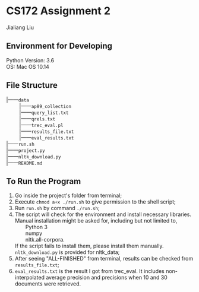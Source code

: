 # CS172 Assignment 2  
Jialiang Liu

## Environment for Developing  
Python Version: 3.6  
OS: Mac OS 10.14

## File Structure  
|——`data`  
&ensp;&ensp;&ensp;&ensp;&ensp;|——`ap89_collection`  
&ensp;&ensp;&ensp;&ensp;&ensp;|——`query_list.txt`  
&ensp;&ensp;&ensp;&ensp;&ensp;|——`qrels.txt`  
&ensp;&ensp;&ensp;&ensp;&ensp;|——`trec_eval.pl`  
&ensp;&ensp;&ensp;&ensp;&ensp;|——`results_file.txt`  
&ensp;&ensp;&ensp;&ensp;&ensp;|——`eval_results.txt`  
|——`run.sh`  
|——`project.py`  
|——`nltk_download.py`  
|——`README.md`

## To Run the Program  
1. Go inside the project's folder from terminal;
2. Execute `chmod a+x ./run.sh` to give permission to the shell script;
3. Run `run.sh` by command `./run.sh`;
4. The script will check for the environment and install necessary libraries. Manual installation might be asked for, including but not limited to,  
&ensp;&ensp;&ensp;&ensp;Python 3  
&ensp;&ensp;&ensp;&ensp;numpy  
&ensp;&ensp;&ensp;&ensp;nltk.all-corpora.  
If the script fails to install them, please install them manually. `nltk_download.py` is provided for nltk_data;
5. After seeing "ALL-FINISHED" from terminal, results can be checked from `results_file.txt`;
6. `eval_results.txt` is the result I got from trec_eval. It includes non-interpolated average precision and precisions when 10 and 30 documents were retrieved.